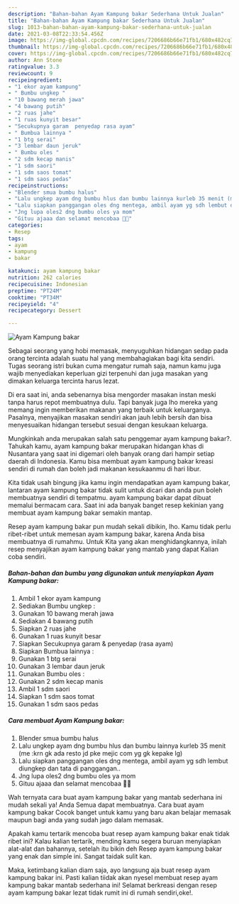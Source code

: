 ```yaml
---
description: "Bahan-bahan Ayam Kampung bakar Sederhana Untuk Jualan"
title: "Bahan-bahan Ayam Kampung bakar Sederhana Untuk Jualan"
slug: 1013-bahan-bahan-ayam-kampung-bakar-sederhana-untuk-jualan
date: 2021-03-08T22:33:54.456Z
image: https://img-global.cpcdn.com/recipes/7206686b66e71fb1/680x482cq70/ayam-kampung-bakar-foto-resep-utama.jpg
thumbnail: https://img-global.cpcdn.com/recipes/7206686b66e71fb1/680x482cq70/ayam-kampung-bakar-foto-resep-utama.jpg
cover: https://img-global.cpcdn.com/recipes/7206686b66e71fb1/680x482cq70/ayam-kampung-bakar-foto-resep-utama.jpg
author: Ann Stone
ratingvalue: 3.3
reviewcount: 9
recipeingredient:
- "1 ekor ayam kampung"
- " Bumbu ungkep "
- "10 bawang merah jawa"
- "4 bawang putih"
- "2 ruas jahe"
- "1 ruas kunyit besar"
- "Secukupnya garam  penyedap rasa ayam"
- " Bumbua lainnya "
- "1 btg serai"
- "3 lembar daun jeruk"
- " Bumbu oles "
- "2 sdm kecap manis"
- "1 sdm saori"
- "1 sdm saos tomat"
- "1 sdm saos pedas"
recipeinstructions:
- "Blender smua bumbu halus"
- "Lalu ungkep ayam dng bumbu hlus dan bumbu lainnya kurleb 35 menit (me :krn gk ada resto jd pke mejic com yg gk kepake lg)"
- "Lalu siapkan panggangan oles dng mentega, ambil ayam yg sdh lembut diungkep dan tata di panggangan.."
- "Jng lupa oles2 dng bumbu oles ya mom"
- "Gituu ajaaa dan selamat mencobaa 💜😘"
categories:
- Resep
tags:
- ayam
- kampung
- bakar

katakunci: ayam kampung bakar 
nutrition: 262 calories
recipecuisine: Indonesian
preptime: "PT24M"
cooktime: "PT34M"
recipeyield: "4"
recipecategory: Dessert

---
```



![Ayam Kampung bakar](https://img-global.cpcdn.com/recipes/7206686b66e71fb1/680x482cq70/ayam-kampung-bakar-foto-resep-utama.jpg)

Sebagai seorang yang hobi memasak, menyuguhkan hidangan sedap pada orang tercinta adalah suatu hal yang membahagiakan bagi kita sendiri. Tugas seorang istri bukan cuma mengatur rumah saja, namun kamu juga wajib menyediakan keperluan gizi terpenuhi dan juga masakan yang dimakan keluarga tercinta harus lezat.

Di era  saat ini, anda sebenarnya bisa mengorder masakan instan meski tanpa harus repot membuatnya dulu. Tapi banyak juga lho mereka yang memang ingin memberikan makanan yang terbaik untuk keluarganya. Pasalnya, menyajikan masakan sendiri akan jauh lebih bersih dan bisa menyesuaikan hidangan tersebut sesuai dengan kesukaan keluarga. 



Mungkinkah anda merupakan salah satu penggemar ayam kampung bakar?. Tahukah kamu, ayam kampung bakar merupakan hidangan khas di Nusantara yang saat ini digemari oleh banyak orang dari hampir setiap daerah di Indonesia. Kamu bisa membuat ayam kampung bakar kreasi sendiri di rumah dan boleh jadi makanan kesukaanmu di hari libur.

Kita tidak usah bingung jika kamu ingin mendapatkan ayam kampung bakar, lantaran ayam kampung bakar tidak sulit untuk dicari dan anda pun boleh membuatnya sendiri di tempatmu. ayam kampung bakar dapat dibuat memalui bermacam cara. Saat ini ada banyak banget resep kekinian yang membuat ayam kampung bakar semakin mantap.

Resep ayam kampung bakar pun mudah sekali dibikin, lho. Kamu tidak perlu ribet-ribet untuk memesan ayam kampung bakar, karena Anda bisa membuatnya di rumahmu. Untuk Kita yang akan menghidangkannya, inilah resep menyajikan ayam kampung bakar yang mantab yang dapat Kalian coba sendiri.

<!--inarticleads1-->

##### Bahan-bahan dan bumbu yang digunakan untuk menyiapkan Ayam Kampung bakar:

1. Ambil 1 ekor ayam kampung
1. Sediakan  Bumbu ungkep :
1. Gunakan 10 bawang merah jawa
1. Sediakan 4 bawang putih
1. Siapkan 2 ruas jahe
1. Gunakan 1 ruas kunyit besar
1. Siapkan Secukupnya garam &amp; penyedap (rasa ayam)
1. Siapkan  Bumbua lainnya :
1. Gunakan 1 btg serai
1. Gunakan 3 lembar daun jeruk
1. Gunakan  Bumbu oles :
1. Gunakan 2 sdm kecap manis
1. Ambil 1 sdm saori
1. Siapkan 1 sdm saos tomat
1. Gunakan 1 sdm saos pedas




<!--inarticleads2-->

##### Cara membuat Ayam Kampung bakar:

1. Blender smua bumbu halus
1. Lalu ungkep ayam dng bumbu hlus dan bumbu lainnya kurleb 35 menit (me :krn gk ada resto jd pke mejic com yg gk kepake lg)
1. Lalu siapkan panggangan oles dng mentega, ambil ayam yg sdh lembut diungkep dan tata di panggangan..
1. Jng lupa oles2 dng bumbu oles ya mom
1. Gituu ajaaa dan selamat mencobaa 💜😘




Wah ternyata cara buat ayam kampung bakar yang mantab sederhana ini mudah sekali ya! Anda Semua dapat membuatnya. Cara buat ayam kampung bakar Cocok banget untuk kamu yang baru akan belajar memasak maupun bagi anda yang sudah jago dalam memasak.

Apakah kamu tertarik mencoba buat resep ayam kampung bakar enak tidak ribet ini? Kalau kalian tertarik, mending kamu segera buruan menyiapkan alat-alat dan bahannya, setelah itu bikin deh Resep ayam kampung bakar yang enak dan simple ini. Sangat taidak sulit kan. 

Maka, ketimbang kalian diam saja, ayo langsung aja buat resep ayam kampung bakar ini. Pasti kalian tiidak akan nyesel membuat resep ayam kampung bakar mantab sederhana ini! Selamat berkreasi dengan resep ayam kampung bakar lezat tidak rumit ini di rumah sendiri,oke!.

